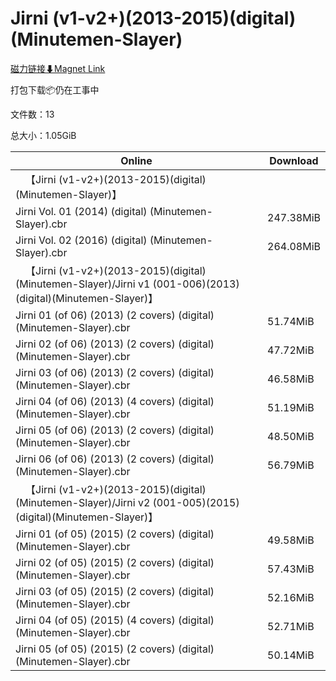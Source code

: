 # Jirni (v1-v2+)(2013-2015)(digital)(Minutemen-Slayer)

[磁力链接⬇Magnet Link](magnet:?xt=urn:btih:13da794bd4452967dff5d5d944093c30295daa64&dn=Jirni%20%28v1-v2%2B%29%282013-2015%29%28digital%29%28Minutemen-Slayer%29)

打包下载📦仍在工事中

文件数：13

总大小：1.05GiB

Online | Download
--- | ---
&emsp;【Jirni (v1-v2+)(2013-2015)(digital)(Minutemen-Slayer)】 | 
Jirni Vol. 01 (2014) (digital) (Minutemen-Slayer).cbr | 247.38MiB
Jirni Vol. 02 (2016) (digital) (Minutemen-Slayer).cbr | 264.08MiB
&emsp;【Jirni (v1-v2+)(2013-2015)(digital)(Minutemen-Slayer)/Jirni v1 (001-006)(2013)(digital)(Minutemen-Slayer)】 | 
Jirni 01 (of 06) (2013) (2 covers) (digital) (Minutemen-Slayer).cbr | 51.74MiB
Jirni 02 (of 06) (2013) (2 covers) (digital) (Minutemen-Slayer).cbr | 47.72MiB
Jirni 03 (of 06) (2013) (2 covers) (digital) (Minutemen-Slayer).cbr | 46.58MiB
Jirni 04 (of 06) (2013) (4 covers) (digital) (Minutemen-Slayer).cbr | 51.19MiB
Jirni 05 (of 06) (2013) (2 covers) (digital) (Minutemen-Slayer).cbr | 48.50MiB
Jirni 06 (of 06) (2013) (2 covers) (digital) (Minutemen-Slayer).cbr | 56.79MiB
&emsp;【Jirni (v1-v2+)(2013-2015)(digital)(Minutemen-Slayer)/Jirni v2 (001-005)(2015)(digital)(Minutemen-Slayer)】 | 
Jirni 01 (of 05) (2015) (2 covers) (digital) (Minutemen-Slayer).cbr | 49.58MiB
Jirni 02 (of 05) (2015) (2 covers) (digital) (Minutemen-Slayer).cbr | 57.43MiB
Jirni 03 (of 05) (2015) (2 covers) (digital) (Minutemen-Slayer).cbr | 52.16MiB
Jirni 04 (of 05) (2015) (4 covers) (digital) (Minutemen-Slayer).cbr | 52.71MiB
Jirni 05 (of 05) (2015) (2 covers) (digital) (Minutemen-Slayer).cbr | 50.14MiB